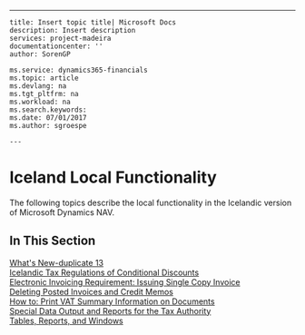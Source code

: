---
    title: Insert topic title| Microsoft Docs
    description: Insert description
    services: project-madeira
    documentationcenter: ''
    author: SorenGP

    ms.service: dynamics365-financials
    ms.topic: article
    ms.devlang: na
    ms.tgt_pltfrm: na
    ms.workload: na
    ms.search.keywords:
    ms.date: 07/01/2017
    ms.author: sgroespe

    ---
# Iceland Local Functionality
The following topics describe the local functionality in the Icelandic version of Microsoft Dynamics NAV.  
  
## In This Section  
 [What's New-duplicate 13](../../LocalFunctionalityForMicrosoftDynamicsNav2016/Iceland/what-s-new-duplicate-13.md)  
 [Icelandic Tax Regulations of Conditional Discounts](../../LocalFunctionalityForMicrosoftDynamicsNav2016/Iceland/icelandic-tax-regulations-of-conditional-discounts.md)  
  [Electronic Invoicing Requirement: Issuing Single Copy Invoice](../../LocalFunctionalityForMicrosoftDynamicsNav2016/Iceland/electronic-invoicing-requirement-issuing-single-copy-invoice.md)  
  [Deleting Posted Invoices and Credit Memos](../../LocalFunctionalityForMicrosoftDynamicsNav2016/Iceland/deleting-posted-invoices-and-credit-memos.md)  
  [How to: Print VAT Summary Information on Documents](../../LocalFunctionalityForMicrosoftDynamicsNav2016/Iceland/how-to-print-vat-summary-information-on-documents.md)  
 [Special Data Output and Reports for the Tax Authority](../../LocalFunctionalityForMicrosoftDynamicsNav2016/Iceland/special-data-output-and-reports-for-the-tax-authority.md)  
  [Tables, Reports, and Windows](../../LocalFunctionalityForMicrosoftDynamicsNav2016/Iceland/tables-reports-and-windows.md)